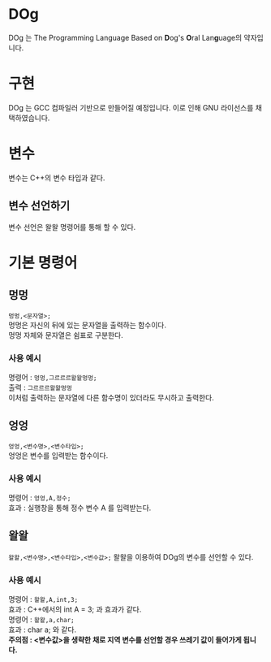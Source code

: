 # DOg
DOg 는 The Programming Language Based on **D**og's **O**ral Lan**g**uage의 약자입니다.
# 구현
DOg 는 GCC 컴파일러 기반으로 만들어질 예정입니다. 이로 인해 GNU 라이선스를 채택하였습니다.
# 변수
변수는 C++의 변수 타입과 같다.  
## 변수 선언하기
변수 선언은 왈왈 명령어를 통해 할 수 있다.  
# 기본 명령어
## 멍멍
`멍멍,<문자열>;`  
멍멍은 자신의 뒤에 있는 문자열을 출력하는 함수이다.  
멍멍 자체와 문자열은 쉼표로 구분한다.  
### 사용 예시
명령어 : `멍멍,그르르르왈왈멍멍;`  
출력 : `그르르르왈왈멍멍`  
이처럼 출력하는 문자열에 다른 함수명이 있더라도 무시하고 출력한다.
## 엉엉
`엉엉,<변수명>,<변수타입>;`  
엉엉은 변수를 입력받는 함수이다.  
### 사용 예시
명령어 : `엉엉,A,정수;`  
효과 : 실행창을 통해 정수 변수 A 를 입력받는다.
## 왈왈
`왈왈,<변수명>,<변수타입>,<변수값>;` 
왈왈을 이용하여 DOg의 변수를 선언할 수 있다.  
### 사용 예시
명령어 : `왈왈,A,int,3;`  
효과 : C++에서의 int A = 3; 과 효과가 같다.  
명령어 : `왈왈,a,char;`  
효과 : char a; 와 같다.  
**주의점 : <변수값>을 생략한 채로 지역 변수를 선언할 경우 쓰레기 값이 들어가게 됩니다.**
